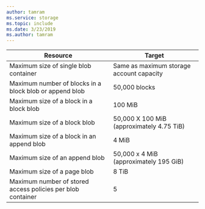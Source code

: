 ```yaml
---
author: tamram
ms.service: storage
ms.topic: include
ms.date: 3/23/2019
ms.author: tamram
---
```

| Resource | Target        |
|----------|---------------|
| Maximum size of single blob container | Same as maximum storage account capacity |
| Maximum number of blocks in a block blob or append blob | 50,000 blocks |
| Maximum size of a block in a block blob | 100 MiB |
| Maximum size of a block blob | 50,000 X 100 MiB (approximately 4.75 TiB) |
| Maximum size of a block in an append blob | 4 MiB |
| Maximum size of an append blob | 50,000 x 4 MiB (approximately 195 GiB) |
| Maximum size of a page blob | 8 TiB |
| Maximum number of stored access policies per blob container | 5 |
